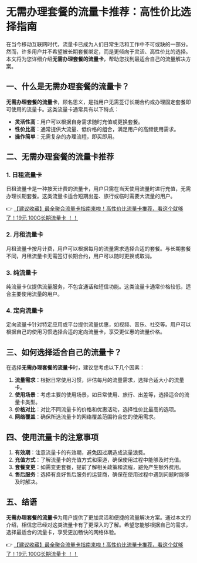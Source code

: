 # 无需办理套餐的流量卡推荐：高性价比选择指南

在当今移动互联网时代，流量卡已成为人们日常生活和工作中不可或缺的一部分。然而，许多用户并不希望被长期套餐绑定，而是更倾向于灵活、高性价比的选择。本文将为您详细介绍**无需办理套餐的流量卡**，帮助您找到最适合自己的流量解决方案。

## 一、什么是无需办理套餐的流量卡？

**无需办理套餐的流量卡**，顾名思义，是指用户无需签订长期合约或办理固定套餐即可使用的流量卡。这类流量卡通常具有以下特点：

- **灵活性高**：用户可以根据自身需求随时充值或更换套餐。
- **性价比高**：通常提供大流量、低价格的组合，满足用户的高频使用需求。
- **操作简单**：无需复杂的办理流程，即买即用。

## 二、无需办理套餐的流量卡推荐

### 1. 日租流量卡
日租流量卡是一种按天计费的流量卡，用户只需在当天使用流量时进行充值，无需办理长期套餐。这类流量卡适合短期出差、旅行或临时需要大流量的用户。

👉 [【建议收藏】最全聚合流量卡指南来啦！高性价比流量卡推荐，看这个就够了！19元 100G长期流量卡 ！！](https://bit.ly/Liuliangka)

### 2. 月租流量卡
月租流量卡按月计费，用户可以根据每月的流量需求选择合适的套餐。与长期套餐不同，月租流量卡无需签订长期合约，用户可以随时更换或取消。

### 3. 纯流量卡
纯流量卡仅提供流量服务，不包含通话和短信功能。这类流量卡通常价格较低，适合主要使用流量的用户。

### 4. 定向流量卡
定向流量卡针对特定应用或平台提供流量优惠，如视频、音乐、社交等。用户可以根据自己的使用习惯选择合适的定向流量卡，享受更优惠的流量价格。

## 三、如何选择适合自己的流量卡？

在选择**无需办理套餐的流量卡**时，建议您考虑以下几个因素：

1. **流量需求**：根据日常使用习惯，评估每月的流量需求，选择合适大小的流量卡。
2. **使用场景**：考虑主要的使用场景，如日常使用、旅行、出差等，选择适合的流量卡类型。
3. **价格对比**：对比不同流量卡的价格和优惠活动，选择性价比最高的选项。
4. **网络覆盖**：确保所选流量卡的网络覆盖范围符合您的使用需求。

## 四、使用流量卡的注意事项

1. **有效期**：注意流量卡的有效期，避免因过期造成流量浪费。
2. **充值方式**：了解流量卡的充值方式和渠道，确保使用过程中能够及时充值。
3. **套餐变更**：如需变更套餐，提前了解相关政策和流程，避免产生额外费用。
4. **售后服务**：选择有良好售后服务的运营商，确保在使用过程中遇到问题时能够及时解决。

## 五、结语

**无需办理套餐的流量卡**为用户提供了更加灵活和便捷的流量解决方案。通过本文的介绍，相信您已经对这类流量卡有了更深入的了解。希望您能够根据自己的需求，选择最适合的流量卡，享受更加畅快的网络体验。

👉 [【建议收藏】最全聚合流量卡指南来啦！高性价比流量卡推荐，看这个就够了！19元 100G长期流量卡 ！！](https://bit.ly/Liuliangka)